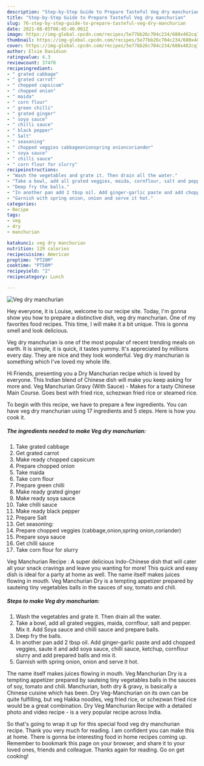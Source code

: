 ```yaml
---
description: "Step-by-Step Guide to Prepare Tasteful Veg dry manchurian"
title: "Step-by-Step Guide to Prepare Tasteful Veg dry manchurian"
slug: 76-step-by-step-guide-to-prepare-tasteful-veg-dry-manchurian
date: 2021-08-05T06:45:40.001Z
image: https://img-global.cpcdn.com/recipes/5e77bb26c704c234/680x482cq70/veg-dry-manchurian-recipe-main-photo.jpg
thumbnail: https://img-global.cpcdn.com/recipes/5e77bb26c704c234/680x482cq70/veg-dry-manchurian-recipe-main-photo.jpg
cover: https://img-global.cpcdn.com/recipes/5e77bb26c704c234/680x482cq70/veg-dry-manchurian-recipe-main-photo.jpg
author: Elsie Davidson
ratingvalue: 4.3
reviewcount: 37470
recipeingredient:
- " grated cabbage"
- " grated carrot"
- " chopped capsicum"
- " chopped onion"
- " maida"
- " corn flour"
- " green chilli"
- " grated ginger"
- " soya sauce"
- " chilli sauce"
- " black pepper"
- " Salt"
- " seasoning"
- " chopped veggies cabbageonionspring onioncoriander"
- " soya sauce"
- " chilli sauce"
- " corn flour for slurry"
recipeinstructions:
- "Wash the vegetables and grate it. Then drain all the water."
- "Take a bowl, add all grated veggies, maida, cornflour, salt and pepper. Mix it. Add Soya sauce and chilli sauce and prepare balls."
- "Deep fry the balls."
- "In another pan add 2 tbsp oil. Add ginger-garlic paste and add chopped veggies, saute it and add soya sauce, chilli sauce, ketchup, cornflour slurry and add prepared balls and mix it."
- "Garnish with spring onion, onion and serve it hot."
categories:
- Recipe
tags:
- veg
- dry
- manchurian

katakunci: veg dry manchurian 
nutrition: 129 calories
recipecuisine: American
preptime: "PT20M"
cooktime: "PT50M"
recipeyield: "2"
recipecategory: Lunch

---
```



![Veg dry manchurian](https://img-global.cpcdn.com/recipes/5e77bb26c704c234/680x482cq70/veg-dry-manchurian-recipe-main-photo.jpg)

Hey everyone, it is Louise, welcome to our recipe site. Today, I'm gonna show you how to prepare a distinctive dish, veg dry manchurian. One of my favorites food recipes. This time, I will make it a bit unique. This is gonna smell and look delicious.

Veg dry manchurian is one of the most popular of recent trending meals on earth. It is simple, it is quick, it tastes yummy. It's appreciated by millions every day. They are nice and they look wonderful. Veg dry manchurian is something which I've loved my whole life.

Hi Friends, presenting you a Dry Manchurian recipe which is loved by everyone. This Indian blend of Chinese dish will make you keep asking for more and. Veg Manchurian Gravy (With Sauce) - Makes for a tasty Chinese Main Course. Goes best with fried rice, schezwan fried rice or steamed rice.


To begin with this recipe, we have to prepare a few ingredients. You can have veg dry manchurian using 17 ingredients and 5 steps. Here is how you cook it.

<!--inarticleads1-->

##### The ingredients needed to make Veg dry manchurian:

1. Take  grated cabbage
1. Get  grated carrot
1. Make ready  chopped capsicum
1. Prepare  chopped onion
1. Take  maida
1. Take  corn flour
1. Prepare  green chilli
1. Make ready  grated ginger
1. Make ready  soya sauce
1. Take  chilli sauce
1. Make ready  black pepper
1. Prepare  Salt
1. Get  seasoning:
1. Prepare  chopped veggies (cabbage,onion,spring onion,coriander)
1. Prepare  soya sauce
1. Get  chilli sauce
1. Take  corn flour for slurry


Veg Manchurian Recipe : A super delicious Indo-Chinese dish that will cater all your snack cravings and leave you wanting for more! This quick and easy dish is ideal for a party at home as well. The name itself makes juices flowing in mouth. Veg Manchurian Dry is a tempting appetizer prepared by sauteing tiny vegetables balls in the sauces of soy, tomato and chili. 

<!--inarticleads2-->

##### Steps to make Veg dry manchurian:

1. Wash the vegetables and grate it. Then drain all the water.
1. Take a bowl, add all grated veggies, maida, cornflour, salt and pepper. Mix it. Add Soya sauce and chilli sauce and prepare balls.
1. Deep fry the balls.
1. In another pan add 2 tbsp oil. Add ginger-garlic paste and add chopped veggies, saute it and add soya sauce, chilli sauce, ketchup, cornflour slurry and add prepared balls and mix it.
1. Garnish with spring onion, onion and serve it hot.


The name itself makes juices flowing in mouth. Veg Manchurian Dry is a tempting appetizer prepared by sauteing tiny vegetables balls in the sauces of soy, tomato and chili. Manchurian, both dry &amp; gravy, is basically a Chinese cuisine which has been. Dry Veg-Manchurian on its own can be quite fulfilling, but veg Hakka noodles, veg fried rice, or schezwan fried rice would be a great combination. Dry Veg Manchurian Recipe with a detailed photo and video recipe - is a very popular recipe across India. 

So that's going to wrap it up for this special food veg dry manchurian recipe. Thank you very much for reading. I am confident you can make this at home. There is gonna be interesting food in home recipes coming up. Remember to bookmark this page on your browser, and share it to your loved ones, friends and colleague. Thanks again for reading. Go on get cooking!
